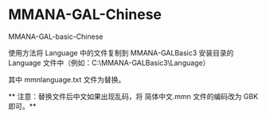 # MMANA-GAL-Chinese
MMANA-GAL-basic-Chinese

使用方法将 Language 中的文件复制到 MMANA-GALBasic3 安装目录的 Language 文件中（例如：C:\MMANA-GALBasic3\Language）

其中 mmnlanguage.txt 文件为替换。

** 注意：替换文件后中文如果出现乱码，将 简体中文.mmn 文件的编码改为 GBK 即可。**

